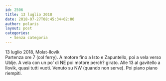 ```yaml
---
id: 2506
title: 13 luglio 2018
date: 2018-07-27T08:45:34+02:00
author: polaris
layout: post
categories:
  - Senza categoria
---
```

13 luglio 2018, Molat-Ilovik  
Partenza ore 7 (col ferry). A motore fino a Isto e Zapuntello, poi a vela verso Ublje. A vela con un po&#8217; di NE poi motore perch? girato. Alle 13 al gavitello a Ilovik, quasi tutti vuoti. Venuto su NW (quando non serve). Poi piano piano riempiti.